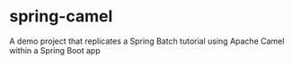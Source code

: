 # spring-camel
A demo project that replicates a Spring Batch tutorial using Apache Camel within a Spring Boot app
